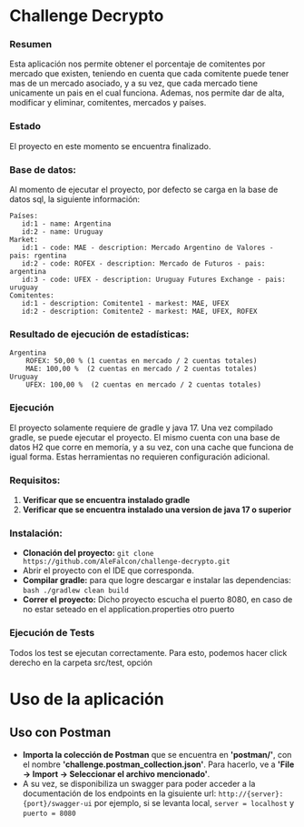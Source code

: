 # Challenge Decrypto

### Resumen
Esta aplicación nos permite obtener el porcentaje de comitentes por mercado que existen, teniendo en cuenta que cada comitente puede tener mas de un mercado asociado, y a su vez, que cada mercado tiene unicamente un pais en el cual funciona.
Ademas, nos permite dar de alta, modificar y eliminar, comitentes, mercados y países.

### Estado
El proyecto en este momento se encuentra finalizado.

### Base de datos:
Al momento de ejecutar el proyecto, por defecto se carga en la base de datos sql, la siguiente información:
```
Países:
   id:1 - name: Argentina
   id:2 - name: Uruguay
Market:
   id:1 - code: MAE - description: Mercado Argentino de Valores - pais: rgentina
   id:2 - code: ROFEX - description: Mercado de Futuros - pais: argentina
   id:3 - code: UFEX - description: Uruguay Futures Exchange - pais: uruguay
Comitentes:
   id:1 - description: Comitente1 - markest: MAE, UFEX
   id:2 - description: Comitente2 - markest: MAE, UFEX, ROFEX
```
### Resultado de ejecución de estadísticas:
```
Argentina
    ROFEX: 50,00 % (1 cuentas en mercado / 2 cuentas totales)
    MAE: 100,00 %  (2 cuentas en mercado / 2 cuentas totales)
Uruguay
    UFEX: 100,00 %  (2 cuentas en mercado / 2 cuentas totales)
```
### Ejecución
El proyecto solamente requiere de gradle y java 17. Una vez compilado gradle, se puede ejecutar el proyecto. El mismo cuenta con una base de datos H2 que corre en memoría, y a su vez, con una cache que funciona de igual forma. Estas herramientas no requieren configuración adicional.

### Requisitos:
1. **Verificar que se encuentra instalado gradle**
2. **Verificar que se encuentra instalado una version de java 17 o superior**

### Instalación:
* **Clonación del proyecto:** ```git clone https://github.com/AleFalcon/challenge-decrypto.git```
* Abrir el proyecto con el IDE que corresponda.
* **Compilar gradle:** para que logre descargar e instalar las dependencias: ```bash ./gradlew clean build```
* **Correr el proyecto:** Dicho proyecto escucha el puerto 8080, en caso de no estar seteado en el application.properties otro puerto

### Ejecución de Tests
Todos los test se ejecutan correctamente. Para esto, podemos hacer click derecho en la carpeta src/test, opción

# Uso de la aplicación
## Uso con Postman
* **Importa la colección de Postman** que se encuentra en **'postman/'**, con el nombre **'challenge.postman_collection.json'**.
Para hacerlo, ve a **'File -> Import -> Seleccionar el archivo mencionado'**.
* A su vez, se disponibiliza un swagger para poder acceder a la documentación de los endpoints en la gisuiente url: ```http://{server}:{port}/swagger-ui```
por ejemplo, si se levanta local, ```server = localhost``` y ```puerto = 8080```
